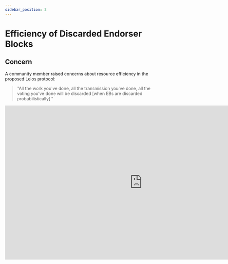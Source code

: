 ```yaml
---
sidebar_position: 2
---
```


# Efficiency of Discarded Endorser Blocks

## Concern

A community member raised concerns about resource efficiency in the proposed Leios protocol:

> "All the work you've done, all the transmission you've done, all the voting you've done will be discarded [when EBs are discarded probabilistically]."

<div style={{display: 'flex', justifyContent: 'center', margin: '20px 0'}}>
  <iframe 
    width="900" 
    height="506" 
    src="https://www.youtube.com/embed/XPwDkHsGYO8?start=1018&end=1078" 
    title="Community Discussion on Leios Protocol Efficiency" 
    frameBorder="0" 
    allow="accelerometer; autoplay; clipboard-write; encrypted-media; gyroscope; picture-in-picture; web-share" 
    allowFullScreen
    style={{maxWidth: '100%', minHeight: '400px', aspectRatio: '16/9'}}
  />
</div>

## Analysis

The proposed Leios protocol incorporates several design features that preserve computational work when Endorser Blocks (EBs) are discarded, making the characterization above inaccurate for honest network conditions.

### Transaction Processing Efficiency

A Leios node relies on caching mechanisms where nodes maintain local stores of previously processed transactions. When constructing new EBs, nodes prioritize transactions from discarded EBs. Since transactions are transmitted by reference rather than full content, subsequent EBs require minimal additional network overhead for previously seen transactions.

**Validation Work Reuse**: Crucially, the computational work spent validating transactions in a discarded EB is preserved. The protocol design includes multiple validation levels - when transactions are reused in subsequent EBs or RBs, nodes can apply cheaper revalidation methods rather than repeating expensive operations like script evaluation and signature verification.

### Voting Resource

The primary computational cost when EBs are discarded is indeed voting verification. However, this represents minimal resource consumption:

- **Vote size**: Under 200 bytes per vote
- **Verification time**: 1.4ms (unoptimized worst case) for ~100 non-persistent voters, 670μs for ~500 persistent voters
- **Total wasted time**: Approximately 600ms per discarded EB across all validators
- **Infrastructure context**: Stake Pool Operators provision significantly above average utilization to handle Praos' inherent demand spikes

This voting overhead was not identified as a concern by SPOs during consultation, as it utilizes the cheapest computational resources (network bandwidth and compute) that would otherwise remain idle.

### Resource Utilization

The voting overhead utilizes network bandwidth and computational resources that would otherwise remain idle in the current Praos system. This represents efficient use of already-provisioned infrastructure rather than additional operational burden.

## Conclusion

The protocol design specifically addresses efficiency concerns through transaction caching, reference-based transmission, and minimal voting overhead. The majority of computational and network transmission work is preserved even when EBs are discarded, contradicting the assertion that "all work is wasted."

---

**References**: [CIP Leios Specification](https://github.com/cardano-scaling/CIPs/blob/leios/CIP-0164/README.md#specification)
